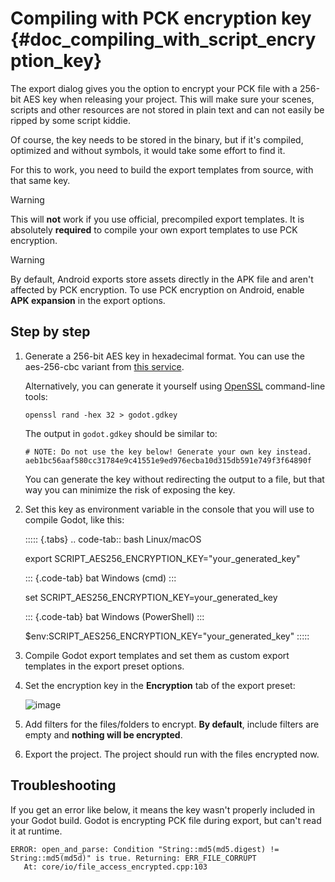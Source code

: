 # Compiling with PCK encryption key {#doc_compiling_with_script_encryption_key}

The export dialog gives you the option to encrypt your PCK file with a
256-bit AES key when releasing your project. This will make sure your
scenes, scripts and other resources are not stored in plain text and can
not easily be ripped by some script kiddie.

Of course, the key needs to be stored in the binary, but if it\'s
compiled, optimized and without symbols, it would take some effort to
find it.

For this to work, you need to build the export templates from source,
with that same key.

> [!WARNING]
> This will **not** work if you use official, precompiled export
> templates. It is absolutely **required** to compile your own export
> templates to use PCK encryption.

> [!WARNING]
> By default, Android exports store assets directly in the APK file and
> aren\'t affected by PCK encryption. To use PCK encryption on Android,
> enable **APK expansion** in the export options.

## Step by step

1.  Generate a 256-bit AES key in hexadecimal format. You can use the
    aes-256-cbc variant from [this
    service](https://asecuritysite.com/encryption/keygen).

    Alternatively, you can generate it yourself using
    [OpenSSL](https://www.openssl.org/) command-line tools:

    ``` shell
    openssl rand -hex 32 > godot.gdkey
    ```

    The output in `godot.gdkey` should be similar to:

    ``` shell
    # NOTE: Do not use the key below! Generate your own key instead.
    aeb1bc56aaf580cc31784e9c41551e9ed976ecba10d315db591e749f3f64890f
    ```

    You can generate the key without redirecting the output to a file,
    but that way you can minimize the risk of exposing the key.

2.  Set this key as environment variable in the console that you will
    use to compile Godot, like this:

    ::::: {.tabs}
    .. code-tab:: bash Linux/macOS

    export SCRIPT_AES256_ENCRYPTION_KEY=\"your_generated_key\"

    ::: {.code-tab}
    bat Windows (cmd)
    :::

    set SCRIPT_AES256_ENCRYPTION_KEY=your_generated_key

    ::: {.code-tab}
    bat Windows (PowerShell)
    :::

    \$env:SCRIPT_AES256_ENCRYPTION_KEY=\"your_generated_key\"
    :::::

3.  Compile Godot export templates and set them as custom export
    templates in the export preset options.

4.  Set the encryption key in the **Encryption** tab of the export
    preset:

    ![image](img/encryption_key.png)

5.  Add filters for the files/folders to encrypt. **By default**,
    include filters are empty and **nothing will be encrypted**.

6.  Export the project. The project should run with the files encrypted
    now.

## Troubleshooting

If you get an error like below, it means the key wasn\'t properly
included in your Godot build. Godot is encrypting PCK file during
export, but can\'t read it at runtime.

``` shell
ERROR: open_and_parse: Condition "String::md5(md5.digest) != String::md5(md5d)" is true. Returning: ERR_FILE_CORRUPT
   At: core/io/file_access_encrypted.cpp:103
```
